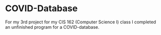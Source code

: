 # COVID-Database
For my 3rd project for my CIS 162 (Computer Science I) class I completed an unfinished program for a COVID-database. 
